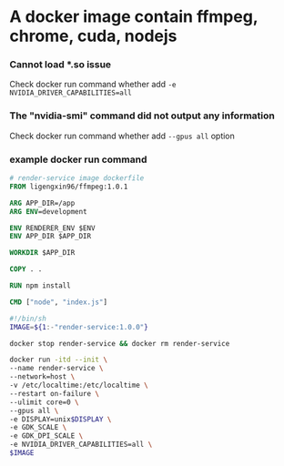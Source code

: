 # A docker image contain ffmpeg, chrome, cuda, nodejs

### Cannot load *.so issue
Check docker run command whether add `-e NVIDIA_DRIVER_CAPABILITIES=all` 

### The "nvidia-smi" command did not output any information
Check docker run command whether add `--gpus all` option

### example docker run command


```dockerfile
# render-service image dockerfile
FROM ligengxin96/ffmpeg:1.0.1

ARG APP_DIR=/app
ARG ENV=development

ENV RENDERER_ENV $ENV
ENV APP_DIR $APP_DIR

WORKDIR $APP_DIR

COPY . .

RUN npm install

CMD ["node", "index.js"]
```

```bash
#!/bin/sh
IMAGE=${1:-"render-service:1.0.0"}

docker stop render-service && docker rm render-service

docker run -itd --init \
--name render-service \
--network=host \
-v /etc/localtime:/etc/localtime \
--restart on-failure \
--ulimit core=0 \
--gpus all \
-e DISPLAY=unix$DISPLAY \
-e GDK_SCALE \
-e GDK_DPI_SCALE \
-e NVIDIA_DRIVER_CAPABILITIES=all \
$IMAGE

```
